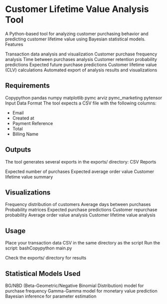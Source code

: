 # **Customer Lifetime Value Analysis Tool**

A Python-based tool for analyzing customer purchasing behavior and predicting customer lifetime value using Bayesian statistical models.
Features

Transaction data analysis and visualization
Customer purchase frequency analysis
Time between purchases analysis
Customer retention probability predictions
Expected future purchase predictions
Customer lifetime value (CLV) calculations
Automated export of analysis results and visualizations

## **Requirements**

Copypython
pandas
numpy
matplotlib
pymc
arviz
pymc_marketing
pytensor
Input Data Format
The tool expects a CSV file with the following columns:

- Email
- Created at
- Payment Reference
- Total
- Billing Name

## **Outputs** 

The tool generates several exports in the exports/ directory:
CSV Reports

Expected number of purchases
Expected average order value
Customer lifetime value summary

## **Visualizations**

Frequency distribution of customers
Average days between purchases
Probability matrices
Expected purchase predictions
Customer repurchase probability
Average order value analysis
Customer lifetime value analysis

## **Usage**

Place your transaction data CSV in the same directory as the script
Run the script:
bashCopypython main.py

Check the exports/ directory for results

## **Statistical Models Used**

BG/NBD (Beta-Geometric/Negative Binomial Distribution) model for purchase frequency
Gamma-Gamma model for monetary value prediction
Bayesian inference for parameter estimation
